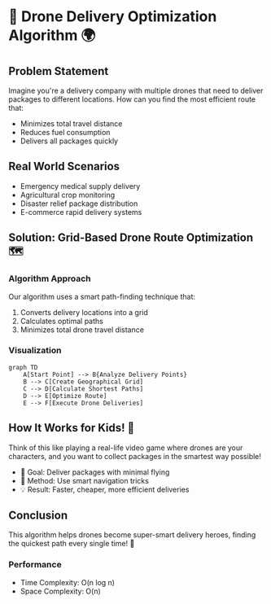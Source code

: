 # 🚁 Drone Delivery Optimization Algorithm 🌍

## Problem Statement
Imagine you're a delivery company with multiple drones that need to deliver packages to different locations. How can you find the most efficient route that:
- Minimizes total travel distance
- Reduces fuel consumption
- Delivers all packages quickly

## Real World Scenarios
- Emergency medical supply delivery
- Agricultural crop monitoring
- Disaster relief package distribution
- E-commerce rapid delivery systems

## Solution: Grid-Based Drone Route Optimization 🗺️

### Algorithm Approach
Our algorithm uses a smart path-finding technique that:
1. Converts delivery locations into a grid
2. Calculates optimal paths
3. Minimizes total drone travel distance

### Visualization
```mermaid
graph TD
    A[Start Point] --> B{Analyze Delivery Points}
    B --> C[Create Geographical Grid]
    C --> D[Calculate Shortest Paths]
    D --> E[Optimize Route]
    E --> F[Execute Drone Deliveries]
```

## How It Works for Kids! 🤖
Think of this like playing a real-life video game where drones are your characters, and you want to collect packages in the smartest way possible! 

- 🎯 Goal: Deliver packages with minimal flying
- 🧭 Method: Use smart navigation tricks
- 💡 Result: Faster, cheaper, more efficient deliveries

## Conclusion
This algorithm helps drones become super-smart delivery heroes, finding the quickest path every single time! 🚀

### Performance
- Time Complexity: O(n log n)
- Space Complexity: O(n)